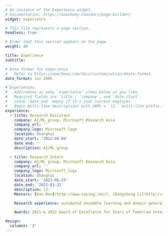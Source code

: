 ```yaml
---
# An instance of the Experience widget.
# Documentation: https://wowchemy.com/docs/page-builder/
widget: experience

# This file represents a page section.
headless: true

# Order that this section appears on the page.
weight: 40

title: Experience
subtitle:

# Date format for experience
#   Refer to https://wowchemy.com/docs/customization/#date-format
date_format: Jan 2006

# Experiences.
#   Add/remove as many `experience` items below as you like.
#   Required fields are `title`, `company`, and `date_start`.
#   Leave `date_end` empty if it's your current employer.
#   Begin multi-line descriptions with YAML's `|2-` multi-line prefix.
experience:
  - title: Research Assistant
    company: AI/ML group, Microsoft Research Asia
    company_url: ''
    company_logo: Microsoft_logo
    location: Shanghai
    date_start: '2022-06-08'
    date_end: ''
    description: AI/ML group

  - title: Research Intern
    company: AI/ML group, Microsoft Research Asia
    company_url: ''
    company_logo: Microsoft_logo
    location: Shanghai
    date_start: '2021-06-15'
    date_end: '2022-03-31'
    description: |2-
    Mentors: [Kan Ren](http://www.saying.ren/), [Dongsheng Li](http://recmind.cn/), and [Xinyang Jiang](https://www.linkedin.com/in/xinyang-jiang-ab5416b0/)\\

    Research experience: automated ensemble learning and domain generalization

    Awards: 2021 & 2022 Award of Excellence for Stars of Tomorrow Internship Program

design:
  columns: '2'
---
```

